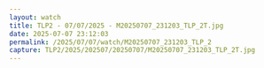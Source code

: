 ```yaml
---
layout: watch
title: TLP2 - 07/07/2025 - M20250707_231203_TLP_2T.jpg
date: 2025-07-07 23:12:03
permalink: /2025/07/07/watch/M20250707_231203_TLP_2
capture: TLP2/2025/202507/20250707/M20250707_231203_TLP_2T.jpg
---
```

